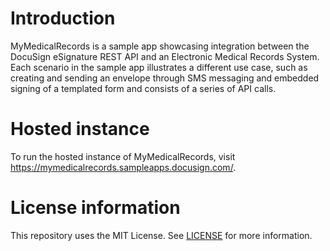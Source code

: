 # Introduction 
MyMedicalRecords is a sample app showcasing integration between the DocuSign eSignature REST API and an Electronic Medical Records System. Each scenario in the sample app illustrates a different use case, such as creating and sending an envelope through SMS messaging and embedded signing of a templated form and consists of a series of API calls. 


# Hosted instance
To run the hosted instance of MyMedicalRecords, visit https://mymedicalrecords.sampleapps.docusign.com/.

# License information
This repository uses the MIT License. See [LICENSE](./LICENSE) for more information.
